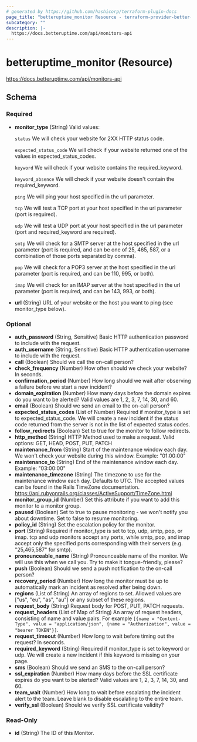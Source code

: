 ```yaml
---
# generated by https://github.com/hashicorp/terraform-plugin-docs
page_title: "betteruptime_monitor Resource - terraform-provider-better-uptime"
subcategory: ""
description: |-
  https://docs.betteruptime.com/api/monitors-api
---
```


# betteruptime_monitor (Resource)

https://docs.betteruptime.com/api/monitors-api



<!-- schema generated by tfplugindocs -->
## Schema

### Required

- **monitor_type** (String) Valid values:

    `status` We will check your website for 2XX HTTP status code.

	`expected_status_code` We will check if your website returned one of the values in expected_status_codes.

    `keyword` We will check if your website contains the required_keyword.

    `keyword_absence` We will check if your website doesn't contain the required_keyword.

    `ping` We will ping your host specified in the url parameter.

    `tcp` We will test a TCP port at your host specified in the url parameter
(port is required).

    `udp` We will test a UDP port at your host specified in the url parameter
(port and required_keyword are required).

    `smtp` We will check for a SMTP server at the host specified in the url parameter
(port is required, and can be one of 25, 465, 587, or a combination of those ports separated by comma).

    `pop` We will check for a POP3 server at the host specified in the url parameter
(port is required, and can be 110, 995, or both).

    `imap` We will check for an IMAP server at the host specified in the url parameter
(port is required, and can be 143, 993, or both).
- **url** (String) URL of your website or the host you want to ping (see monitor_type below).

### Optional

- **auth_password** (String, Sensitive) Basic HTTP authentication password to include with the request.
- **auth_username** (String, Sensitive) Basic HTTP authentication username to include with the request.
- **call** (Boolean) Should we call the on-call person?
- **check_frequency** (Number) How often should we check your website? In seconds.
- **confirmation_period** (Number) How long should we wait after observing a failure before we start a new incident?
- **domain_expiration** (Number) How many days before the domain expires do you want to be alerted? Valid values are 1, 2, 3, 7, 14, 30, and 60.
- **email** (Boolean) Should we send an email to the on-call person?
- **expected_status_codes** (List of Number) Required if monitor_type is set to expected_status_code. We will create a new incident if the status code returned from the server is not in the list of expected status codes.
- **follow_redirects** (Boolean) Set to true for the monitor to follow redirects.
- **http_method** (String) HTTP Method used to make a request. Valid options: GET, HEAD, POST, PUT, PATCH
- **maintenance_from** (String) Start of the maintenance window each day. We won't check your website during this window. Example: "01:00:00"
- **maintenance_to** (String) End of the maintenance window each day. Example: "03:00:00"
- **maintenance_timezone** (String) The timezone to use for the maintenance window each day. Defaults to UTC. The accepted values can be found in the Rails TimeZone documentation. https://api.rubyonrails.org/classes/ActiveSupport/TimeZone.html
- **monitor_group_id** (Number) Set this attribute if you want to add this monitor to a monitor group.
- **paused** (Boolean) Set to true to pause monitoring - we won't notify you about downtime. Set to false to resume monitoring.
- **policy_id** (String) Set the escalation policy for the monitor.
- **port** (String) Required if monitor_type is set to tcp, udp, smtp, pop, or imap. tcp and udp monitors accept any ports, while smtp, pop, and imap accept only the specified ports corresponding with their servers (e.g. "25,465,587" for smtp).
- **pronounceable_name** (String) Pronounceable name of the monitor. We will use this when we call you. Try to make it tongue-friendly, please?
- **push** (Boolean) Should we send a push notification to the on-call person?
- **recovery_period** (Number) How long the monitor must be up to automatically mark an incident as resolved after being down.
- **regions** (List of String) An array of regions to set. Allowed values are ["us", "eu", "as", "au"] or any subset of these regions.
- **request_body** (String) Request body for POST, PUT, PATCH requests.
- **request_headers** (List of Map of String) An array of request headers, consisting of name and value pairs. For example `[{name = "Content-Type", value = "application/json", {name = "Authorization", value = "bearer TOKEN"}]`.
- **request_timeout** (Number) How long to wait before timing out the request? In seconds.
- **required_keyword** (String) Required if monitor_type is set to keyword  or udp. We will create a new incident if this keyword is missing on your page.
- **sms** (Boolean) Should we send an SMS to the on-call person?
- **ssl_expiration** (Number) How many days before the SSL certificate expires do you want to be alerted? Valid values are 1, 2, 3, 7, 14, 30, and 60.
- **team_wait** (Number) How long to wait before escalating the incident alert to the team. Leave blank to disable escalating to the entire team.
- **verify_ssl** (Boolean) Should we verify SSL certificate validity?

### Read-Only

- **id** (String) The ID of this Monitor.


